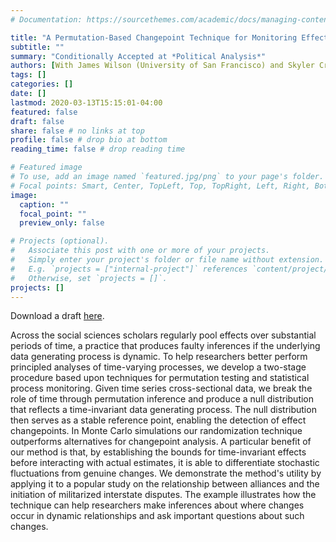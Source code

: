 ```yaml
---
# Documentation: https://sourcethemes.com/academic/docs/managing-content/

title: "A Permutation-Based Changepoint Technique for Monitoring Effect Sizes"
subtitle: ""
summary: "Conditionally Accepted at *Political Analysis*"
authors: [With James Wilson (University of San Francisco) and Skyler Cranmer]
tags: []
categories: []
date: []
lastmod: 2020-03-13T15:15:01-04:00
featured: false
draft: false
share: false # no links at top
profile: false # drop bio at bottom
reading_time: false # drop reading time 

# Featured image
# To use, add an image named `featured.jpg/png` to your page's folder.
# Focal points: Smart, Center, TopLeft, Top, TopRight, Left, Right, BottomLeft, Bottom, BottomRight.
image:
  caption: ""
  focal_point: ""
  preview_only: false

# Projects (optional).
#   Associate this post with one or more of your projects.
#   Simply enter your project's folder or file name without extension.
#   E.g. `projects = ["internal-project"]` references `content/project/deep-learning/index.md`.
#   Otherwise, set `projects = []`.
projects: []
---
```


Download a draft [here](/files/perm_changepoint.pdf).

Across the social sciences scholars regularly pool effects over substantial periods of time, a practice that produces faulty inferences if the underlying data generating process is dynamic. To help researchers better perform principled analyses of time-varying processes, we develop a two-stage procedure based upon techniques for permutation testing and statistical process monitoring. Given time series cross-sectional data, we break the role of time through permutation inference and produce a null distribution that reflects a time-invariant data generating process. The null distribution then serves as a stable reference point, enabling the detection of effect changepoints. In Monte Carlo simulations our randomization technique outperforms alternatives for changepoint analysis. A particular benefit of our method is that, by establishing the bounds for time-invariant effects before interacting with actual estimates, it is able to differentiate stochastic fluctuations from genuine changes. We demonstrate the method's utility by applying it to a popular study on the relationship between alliances and the initiation of militarized interstate disputes. The example illustrates how the technique can help researchers make inferences about where changes occur in dynamic relationships and ask important questions about such changes.
